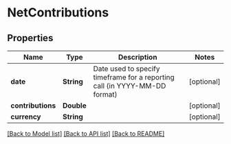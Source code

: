 # NetContributions

## Properties
Name | Type | Description | Notes
------------ | ------------- | ------------- | -------------
**date** | **String** | Date used to specify timeframe for a reporting call (in YYYY-MM-DD format) | [optional] 
**contributions** | **Double** |  | [optional] 
**currency** | **String** |  | [optional] 

[[Back to Model list]](../README.md#models) [[Back to API list]](../README.md#api-endpoints) [[Back to README]](../README.md)


